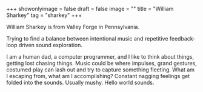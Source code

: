 +++
showonlyimage = false
draft = false
image = ""
title = "William Sharkey"
tag = "sharkey"
+++

William Sharkey is from Valley Forge in Pennsylvania.

Trying to find a balance between intentional music and repetitive feedback-loop driven sound exploration.

I am a human dad, a computer programmer, and I like to think about things, getting lost chasing things. Music could be where impulses, grand gestures, costumed play can lash out and try to capture something fleeting. What am I escaping from, what am I accomplishing? Constant nagging feelings get folded into the sounds. Usually mushy. Hello world sounds.
